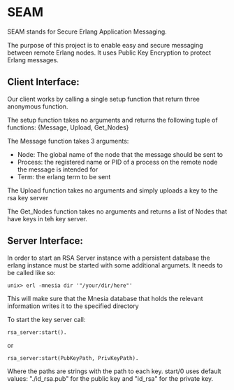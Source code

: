 SEAM
====
SEAM stands for Secure Erlang Application Messaging.

The purpose of this project is to enable easy and secure messaging between remote Erlang nodes. It uses Public Key Encryption to protect Erlang messages.

Client Interface:
-----------------

Our client works by calling a single setup function that return three anonymous function.

The setup function takes no arguments and returns the following tuple of functions:
{Message, Upload, Get\_Nodes}

The Message function takes 3 arguments:
  - Node: The global name of the node that the message should be sent to
  - Process: the registered name or PID of a process on the remote node the message is intended for
  - Term: the erlang term to be sent
  
The Upload function takes no arguments and simply uploads a key to the rsa key server

The Get\_Nodes function takes no arguments and returns a list of Nodes that have keys in teh key server.

Server Interface:
-----------------
In order to start an RSA Server instance with a persistent database the erlang instance must be started with some additional argumets. It needs to be called like so:

    unix> erl -mnesia dir '"/your/dir/here"'

This will make sure that the Mnesia database that holds the relevant information writes it to the specified directory

To start the key server call:

    rsa_server:start().

or
 
    rsa_server:start(PubKeyPath, PrivKeyPath).

Where the paths are strings with the path to each key. start/0 uses default
values: "./id\_rsa.pub" for the public key and "id\_rsa" for the private key.
